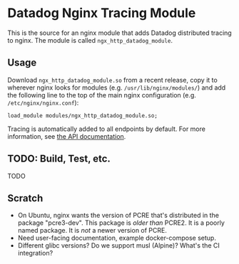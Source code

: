 Datadog Nginx Tracing Module
============================
This is the source for an nginx module that adds Datadog distributed tracing to
nginx.  The module is called `ngx_http_datadog_module`.

Usage
-----
Download `ngx_http_datadog_module.so` from a recent release, copy it to
wherever nginx looks for modules (e.g. `/usr/lib/nginx/modules/`) and add the
following line to the top of the main nginx configuration (e.g.
`/etc/nginx/nginx.conf`):
```nginx
load_module modules/ngx_http_datadog_module.so;
```
Tracing is automatically added to all endpoints by default.  For more
information, see [the API documentation](API.md).

TODO: Build, Test, etc.
-----------------------
TODO

Scratch
-------
- On Ubuntu, nginx wants the version of PCRE that's distributed in the package
  "pcre3-dev".  This package is _older than_ PCRE2.  It is a poorly named
  package.  It is _not_ a newer version of PCRE.
- Need user-facing documentation, example docker-compose setup.
- Different glibc versions?  Do we support musl (Alpine)? What's the CI integration?


